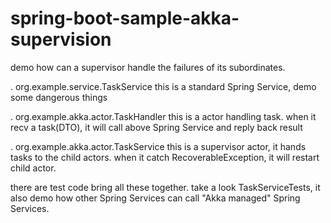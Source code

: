 # spring-boot-sample-akka-supervision

demo how can a supervisor handle the failures of its subordinates.

. org.example.service.TaskService
  this is a standard Spring Service, demo some dangerous things

. org.example.akka.actor.TaskHandler
  this is a actor handling task. when it recv a task(DTO), it will call above Spring
  Service and reply back result

. org.example.akka.actor.TaskService
  this is a supervisor actor, it hands tasks to the child actors. when it catch
  RecoverableException, it will restart child actor.

there are test code bring all these together. take a look TaskServiceTests, it
also demo how other Spring Services can call "Akka managed" Spring Services.
